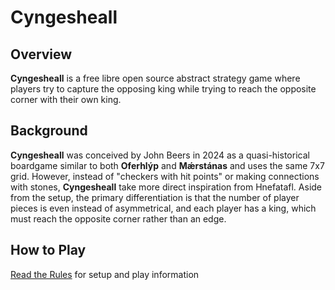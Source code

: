 # Cyngesheall

## Overview

**Cyngesheall** is a free libre open source abstract strategy game where players try to capture the opposing king while trying to reach the opposite corner with their own king.

## Background

**Cyngesheall** was conceived by John Beers in 2024 as a quasi-historical boardgame similar to both **Oferhlýp** and **Mǽrstánas** and uses the same 7x7 grid. However, instead of "checkers with hit points" or making connections with stones, **Cyngesheall** take more direct inspiration from Hnefatafl. Aside from the setup, the primary differentiation is that the number of player pieces is even instead of asymmetrical, and each player has a king, which must reach the opposite corner rather than an edge.

## How to Play

[Read the Rules](https://codeberg.org/jaerrib/cyngesheall/src/branch/main/rules/rules.md) for setup and play information
